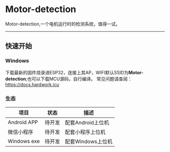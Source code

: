 # Motor-detection
Motor-detection,一个电机运行时的检测系统，值得一试。


------------------------------
## 快速开始

### Windows
下载最新的固件烧录进ESP32，连接上其AP，WIFI默认SSID为**Motor-detection**;也可以下载MCU源码，自行编译。
常见问题请查阅：https://docs.hardwork.icu

### 生态
| 项目      | 状态 | 描述 |
| ----------- | ---- | ---- |
| Android APP |待开发|配套Android上位机|
| 微信小程序 |待开发|配套小程序上位机|
|Windows exe|待开发|配套Windows上位机|
